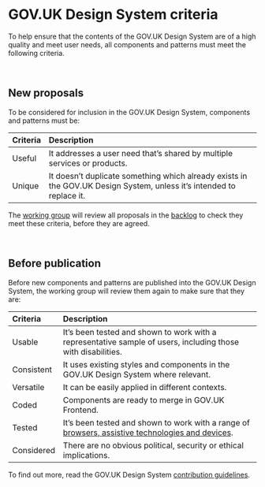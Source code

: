 # GOV.UK Design System criteria

To help ensure that the contents of the GOV.UK Design System are of a high quality and meet user needs, all components and patterns must meet the following criteria.

<br>

## New proposals

To be considered for inclusion in the GOV.UK Design System, components and patterns must be:

| Criteria | Description |
| :------- | :---------- |
| Useful   | It addresses a user need that’s shared by multiple services or products. |
| Unique   | It doesn’t duplicate something which already exists in the GOV.UK Design System, unless it’s intended to replace it. |

The [working group](WORKING_GROUP.md) will review all proposals in the [backlog](https://github.com/alphagov/govuk-design-system-backlog/projects/1) to check they meet these criteria, before they are agreed.  

<br>

## Before publication

Before new components and patterns are published into the GOV.UK Design System, the working group will review them again to make sure that they are:

| Criteria     | Description |
| :----------- | :---------- |
| Usable       | It’s been tested and shown to work with a representative sample of users, including those with disabilities.|
| Consistent   | It uses existing styles and components in the GOV.UK Design System where relevant.|
| Versatile    | It can be easily applied in different contexts.|
| Coded        | Components are ready to merge in GOV.UK Frontend.|
| Tested       | It’s been tested and shown to work with a range of [browsers, assistive technologies and devices](https://www.gov.uk/service-manual/technology/designing-for-different-browsers-and-devices). |
| Considered   | There are no obvious political, security or ethical implications.|

To find out more, read the GOV.UK Design System [contribution guidelines](CONTRIBUTING.md).
